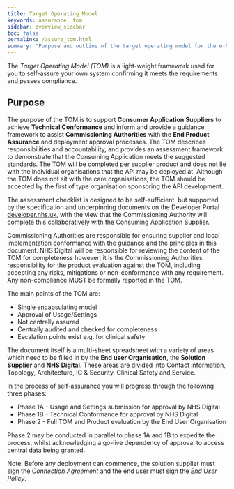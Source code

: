 ```yaml
---
title: Target Operating Model
keywords: assurance, tom
sidebar: overview_sidebar
toc: false
permalink: /assure_tom.html
summary: "Purpose and outline of the target operating model for the e-Referral APIs"
---
```


The _Target Operating Model (TOM)_ is a light-weight framework used for you to self-assure your own system confirming it meets the requirements and passes compliance.

## Purpose ##

The purpose of the TOM is to support **Consumer Application Suppliers** to achieve **Technical Conformance** and inform and provide a guidance framework to assist **Commissioning Authorities** with the **End Product Assurance** and deployment approval processes. The TOM describes responsibilities and accountability, and provides an assessment framework to demonstrate that the Consuming Application meets the suggested standards. The TOM will be completed per supplier product and does not lie with the individual organisations that the API may be deployed at. Although the TOM does not sit with the care organisations, the TOM should be accepted by the first of type organisation sponsoring the API development.

The assessment checklist is designed to be self-sufficient, but supported by the specification and underpinning documents on the Developer Portal [developer.nhs.uk](http://developer.nhs.uk/), with the view that the Commissioning Authority will complete this collaboratively with the Consuming Application Supplier.

Commissioning Authorities are responsible for ensuring supplier and local implementation conformance with the guidance and the principles in this document. NHS Digital will be responsible for reviewing the content of the TOM for completeness however; it is the Commissioning Authorities responsibility for the product evaluation against the TOM, including accepting any risks, mitigations or non-conformance with any requirement. Any non-compliance MUST be formally reported in the TOM.

The main points of the TOM are:

* Single encapsulating model
* Approval of Usage/Settings
* Not centrally assured
* Centrally audited and checked for completeness
* Escalation points exist e.g. for clinical safety

The document itself is a multi-sheet spreadsheet with a variety of areas which need to be filled in by the **End user Organisation**, the **Solution Supplier** and **NHS Digital**. These areas are divided into Contact information, Topology, Architecture, IG & Security, Clinical Safety and Service.

In the process of self-assurance you will progress through the following three phases:

* Phase 1A - Usage and Settings submission for approval by NHS Digital
* Phase 1B - Technical Conformance for approval by NHS Digital
* Phase 2 - Full TOM and Product evaluation by the End User Organisation

Phase 2 may be conducted in parallel to phase 1A and 1B to expedite the process, whilst acknowledging a go-live dependency of approval to access central data being granted.

Note: Before any deployment can commence, the solution supplier must sign the _Connection Agreement_ and the end user must sign the _End User Policy_.
